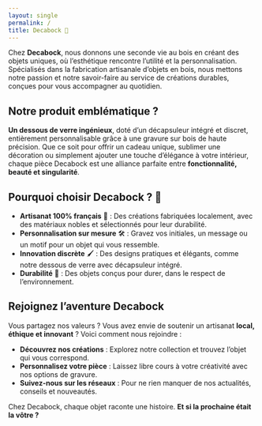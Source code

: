 ```yaml
---
layout: single
permalink: /
title: Decabock 🌱
---
```


Chez **Decabock**, nous donnons une seconde vie au bois en créant des objets uniques, où l’esthétique rencontre l’utilité et la personnalisation. Spécialisés dans la fabrication artisanale d’objets en bois, nous mettons notre passion et notre savoir-faire au service de créations durables, conçues pour vous accompagner au quotidien.

## Notre produit emblématique ? 

**Un dessous de verre ingénieux**, doté d’un décapsuleur intégré et discret, entièrement personnalisable grâce à une gravure sur bois de haute précision. Que ce soit pour offrir un cadeau unique, sublimer une décoration ou simplement ajouter une touche d’élégance à votre intérieur, chaque pièce Decabock est une alliance parfaite entre **fonctionnalité, beauté et singularité**.

## Pourquoi choisir Decabock ? 🤔​

- **Artisanat 100% français** 🏡 : Des créations fabriquées localement, avec des matériaux nobles et sélectionnés pour leur durabilité.
- **Personnalisation sur mesure** ​🛠️​ : Gravez vos initiales, un message ou un motif pour un objet qui vous ressemble.      
- **Innovation discrète** 🖌️ : Des designs pratiques et élégants, comme notre dessous de verre avec décapsuleur intégré.
- **Durabilité** 💪 : Des objets conçus pour durer, dans le respect de l’environnement.

## Rejoignez l’aventure Decabock

Vous partagez nos valeurs ? Vous avez envie de soutenir un artisanat **local, éthique et innovant** ? Voici comment nous rejoindre :

- **Découvrez nos créations** : Explorez notre collection et trouvez l’objet qui vous correspond.
- **Personnalisez votre pièce** : Laissez libre cours à votre créativité avec nos options de gravure.
- **Suivez-nous sur les réseaux** : Pour ne rien manquer de nos actualités, conseils et nouveautés.

Chez Decabock, chaque objet raconte une histoire. **Et si la prochaine était la vôtre ?**

